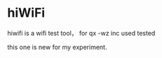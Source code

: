# hiWiFi
hiwifi is a wifi test tool， for qx -wz  inc used tested 

this one is new for my experiment.

